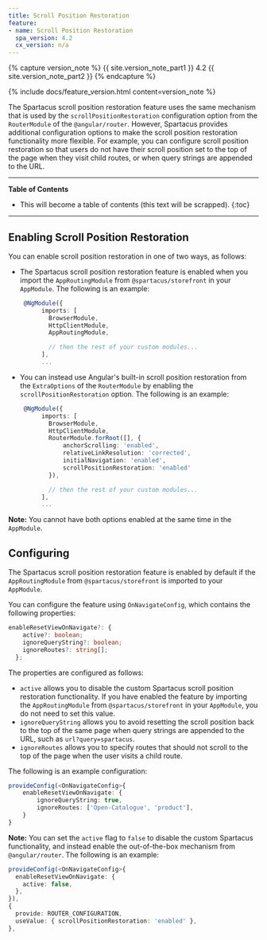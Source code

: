 ```yaml
---
title: Scroll Position Restoration
feature:
- name: Scroll Position Restoration
  spa_version: 4.2
  cx_version: n/a
---
```


{% capture version_note %}
{{ site.version_note_part1 }} 4.2 {{ site.version_note_part2 }}
{% endcapture %}

{% include docs/feature_version.html content=version_note %}

The Spartacus scroll position restoration feature uses the same mechanism that is used by the `scrollPositionRestoration` configuration option from the `RouterModule` of the `@angular/router`. However, Spartacus provides additional configuration options to make the scroll position restoration functionality more flexible. For example, you can configure scroll position restoration so that users do not have their scroll position set to the top of the page when they visit child routes, or when query strings are appended to the URL.

---

**Table of Contents**

- This will become a table of contents (this text will be scrapped).
{:toc}

---

## Enabling Scroll Position Restoration

You can enable scroll position restoration in one of two ways, as follows:

- The Spartacus scroll position restoration feature is enabled when you import the `AppRoutingModule` from `@spartacus/storefront` in your `AppModule`. The following is an example:

  ```ts
   @NgModule({
        imports: [
          BrowserModule,
          HttpClientModule,
          AppRoutingModule,

          // then the rest of your custom modules...
        ],
        ...
  ```

- You can instead use Angular's built-in scroll position restoration from the `ExtraOptions` of the `RouterModule` by enabling the `scrollPositionRestoration` option. The following is an example:

  ```ts
   @NgModule({
        imports: [
          BrowserModule,
          HttpClientModule,
          RouterModule.forRoot([], {
              anchorScrolling: 'enabled',
              relativeLinkResolution: 'corrected',
              initialNavigation: 'enabled',
              scrollPositionRestoration: 'enabled'
          }),

          // then the rest of your custom modules...
        ],
        ...
  ```

**Note:** You cannot have both options enabled at the same time in the `AppModule`.

## Configuring

The Spartacus scroll position restoration feature is enabled by default if the `AppRoutingModule` from `@spartacus/storefront` is imported to your `AppModule`.

You can configure the feature using `OnNavigateConfig`, which contains the following properties:

```ts
enableResetViewOnNavigate?: {
    active?: boolean;
    ignoreQueryString?: boolean;
    ignoreRoutes?: string[];
  };
```

The properties are configured as follows:

- `active` allows you to disable the custom Spartacus scroll position restoration functionality. If you have enabled the feature by importing the `AppRoutingModule` from `@spartacus/storefront` in your `AppModule`, you do not need to set this value.
- `ignoreQueryString` allows you to avoid resetting the scroll position back to the top of the same page when query strings are appended to the URL, such as `url?query=spartacus`.
- `ignoreRoutes` allows you to specify routes that should not scroll to the top of the page when the user visits a child route.

The following is an example configuration:

```ts
provideConfig(<OnNavigateConfig>{
    enableResetViewOnNavigate: {
        ignoreQueryString: true,
        ignoreRoutes: ['Open-Catalogue', 'product'],
    }
}
```

**Note:** You can set the `active` flag to `false` to disable the custom Spartacus functionality, and instead enable the out-of-the-box mechanism from `@angular/router`. The following is an example:

```ts
provideConfig(<OnNavigateConfig>{
  enableResetViewOnNavigate: {
    active: false,
  },
}),
{
  provide: ROUTER_CONFIGURATION,
  useValue: { scrollPositionRestoration: 'enabled' },
},
```
